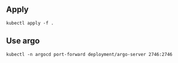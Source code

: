 ## Apply
```shell
kubectl apply -f .
```
## Use argo
```shell
kubectl -n argocd port-forward deployment/argo-server 2746:2746
```